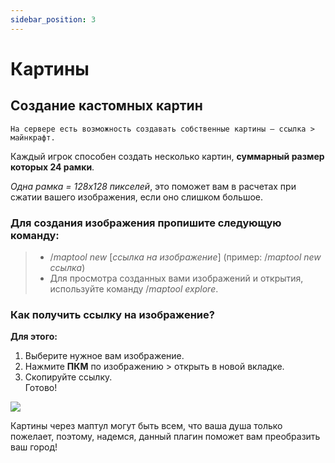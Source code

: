 ```yaml
---
sidebar_position: 3
---
```


# Картины

## **Создание кастомных картин**

    На сервере есть возможность создавать собственные картины — ссылка > майнкрафт.

Каждый игрок способен создать несколько картин, **суммарный размер которых 24 рамки**.

*Одна рамка = 128х128 пикселей*, это поможет вам в расчетах при сжатии вашего изображения, если оно слишком большое.

### **Для создания изображения пропишите следующую команду:**

> *  /*maptool new* [*ссылка на изображение*] (пример: /*maptool new ссылка*)
> * Для просмотра созданных вами изображений и открытия, используйте команду /*maptool explore*.

### **Как получить ссылку на изображение?**

**Для этого:**
1. Выберите нужное вам изображение.
2. Нажмите **ПКМ** по изображению > открыть в новой вкладке.
3. Скопируйте ссылку.      
          Готово!

![  ](https://sun9-44.userapi.com/impf/c857216/v857216474/35bda/to-IMNKrYW4.jpg?size=604x324&quality=96&sign=41e416a041ccf45e2984a37ec84c468c&type=album)

Картины через маптул могут быть всем, что ваша душа только пожелает, поэтому, надемся, данный плагин поможет вам преобразить ваш город!
